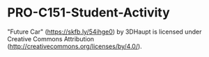 # PRO-C151-Student-Activity

"Future Car" (https://skfb.ly/54ihge0) by 3DHaupt is licensed under Creative Commons Attribution (http://creativecommons.org/licenses/by/4.0/).